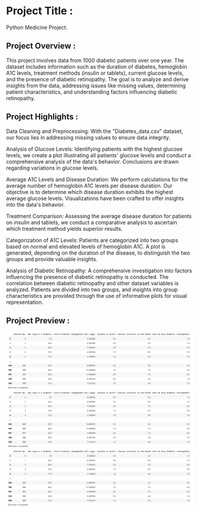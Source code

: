 # Project Title :
Python Medicine Project.

## Project Overview :
This project involves data from 1000 diabetic patients over one year. The dataset includes information such as the duration of diabetes, 
hemoglobin A1C levels, treatment methods (insulin or tablets), current glucose levels, and the presence of diabetic retinopathy. The goal is to analyze and derive insights from the data, 
addressing issues like missing values, determining patient characteristics, and understanding factors influencing diabetic retinopathy.

## Project Highlights :
Data Cleaning and Preprocessing: With the "Diabetes_data.csv" dataset, our focus lies in addressing missing values to ensure data integrity.

Analysis of Glucose Levels: Identifying patients with the highest glucose levels, we create a plot illustrating all patients' glucose levels and conduct a comprehensive analysis of the data's behavior. Conclusions are drawn regarding variations in glucose levels.

Average A1C Levels and Disease Duration: We perform calculations for the average number of hemoglobin A1C levels per disease duration. Our objective is to determine which disease duration exhibits the highest average glucose levels. Visualizations have been crafted to offer insights into the data's behavior.

Treatment Comparison: Assessing the average disease duration for patients on insulin and tablets, we conduct a comparative analysis to ascertain which treatment method yields superior results.

Categorization of A1C Levels: Patients are categorized into two groups based on normal and elevated levels of hemoglobin A1C. A plot is generated, depending on the duration of the disease, to distinguish the two groups and provide valuable insights.

Analysis of Diabetic Retinopathy: A comprehensive investigation into factors influencing the presence of diabetic retinopathy is conducted. The correlation between diabetic retinopathy and other dataset variables is analyzed. Patients are divided into two groups, and insights into group characteristics are provided through the use of informative plots for visual representation.

## Project Preview :

<img src="Images/Data-set.png">
<img src="Images/Data-set.png">
<img src="Images/Data-set.png">
